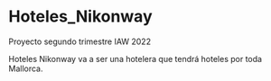 # Hoteles_Nikonway
Proyecto segundo trimestre IAW 2022

Hoteles Nikonway va a ser una hotelera que tendrá hoteles por toda Mallorca.